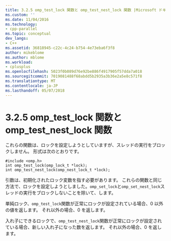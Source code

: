 ```yaml
---
title: 3.2.5 omp_test_lock 関数と omp_test_nest_lock 関数 |Microsoft ドキュメント
ms.custom: ''
ms.date: 11/04/2016
ms.technology:
- cpp-parallel
ms.topic: conceptual
dev_langs:
- C++
ms.assetid: 36818945-c22c-4c24-b754-4e73eba6f3f8
author: mikeblome
ms.author: mblome
ms.workload:
- cplusplus
ms.openlocfilehash: 5023f0b089d76e92be886f4917905f57dda7a018
ms.sourcegitcommit: 7019081488f68abdd5b2935a3b36e2a5e8c571f8
ms.translationtype: MT
ms.contentlocale: ja-JP
ms.lasthandoff: 05/07/2018
---
```

# <a name="325-omptestlock-and-omptestnestlock-functions"></a>3.2.5 omp_test_lock 関数と omp_test_nest_lock 関数
これらの関数は、ロックを設定しようとしていますが、スレッドの実行をブロックしません。 形式は次のとおりです。  
  
```  
#include <omp.h>  
int omp_test_lock(omp_lock_t *lock);  
int omp_test_nest_lock(omp_nest_lock_t *lock);  
```  
  
 引数は、初期化されたロック変数を指す必要があります。 これらの関数と同じ方法で、ロックを設定しようとしました。`omp_set_lock`と`omp_set_nest_lock`スレッドの実行をブロックしないことを除いて、します。  
  
 単純ロック、`omp_test_lock`関数が正常にロックが設定されている場合、0 以外の値を返します。 それ以外の場合、0 を返します。  
  
 入れ子にできるロックで、`omp_test_nest_lock`関数が正常にロックが設定されている場合、新しい入れ子になった数を返します。 それ以外の場合、0 を返します。